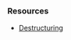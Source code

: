 ### Resources
-   [Destructuring](https://developer.mozilla.org/en/docs/Web/JavaScript/Reference/Operators/Destructuring_assignment)

